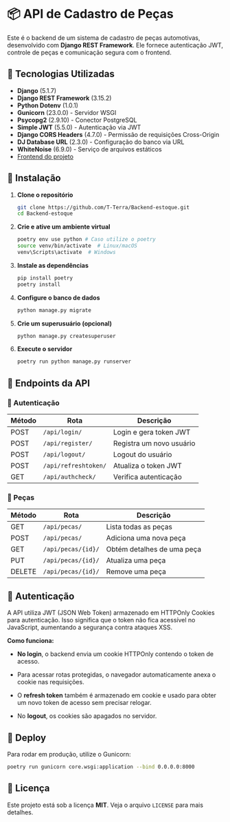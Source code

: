 # 📦 API de Cadastro de Peças

Este é o backend de um sistema de cadastro de peças automotivas, desenvolvido com **Django REST Framework**. Ele fornece autenticação JWT, controle de peças e comunicação segura com o frontend.

## 🚀 Tecnologias Utilizadas
- **Django** (5.1.7)
- **Django REST Framework** (3.15.2)
- **Python Dotenv** (1.0.1)
- **Gunicorn** (23.0.0) - Servidor WSGI
- **Psycopg2** (2.9.10) - Conector PostgreSQL
- **Simple JWT** (5.5.0) - Autenticação via JWT
- **Django CORS Headers** (4.7.0) - Permissão de requisições Cross-Origin
- **DJ Database URL** (2.3.0) - Configuração do banco via URL
- **WhiteNoise** (6.9.0) - Serviço de arquivos estáticos
- [Frontend do projeto](https://github.com/T-Terra/Frontend-estoque)

## 📌 Instalação

1. **Clone o repositório**
   ```sh
   git clone https://github.com/T-Terra/Backend-estoque.git
   cd Backend-estoque
   ```

2. **Crie e ative um ambiente virtual**
   ```sh
   poetry env use python # Caso utilize o poetry
   source venv/bin/activate  # Linux/macOS
   venv\Scripts\activate  # Windows
   ```

3. **Instale as dependências**
   ```sh
   pip install poetry
   poetry install
   ```

4. **Configure o banco de dados**
   ```sh
   python manage.py migrate
   ```

5. **Crie um superusuário (opcional)**
   ```sh
   python manage.py createsuperuser
   ```

6. **Execute o servidor**
   ```sh
   poetry run python manage.py runserver
   ```

## 🔗 Endpoints da API

### 📌 Autenticação
| Método | Rota                  | Descrição |
|---------|-----------------------|-------------|
| POST    | `/api/login/`         | Login e gera token JWT |
| POST    | `/api/register/`      | Registra um novo usuário |
| POST    | `/api/logout/`        | Logout do usuário |
| POST    | `/api/refreshtoken/`  | Atualiza o token JWT |
| GET     | `/api/authcheck/`     | Verifica autenticação |

### 📌 Peças
| Método | Rota             | Descrição |
|---------|----------------|-------------|
| GET     | `/api/pecas/`   | Lista todas as peças |
| POST    | `/api/pecas/`   | Adiciona uma nova peça |
| GET     | `/api/pecas/{id}/` | Obtém detalhes de uma peça |
| PUT     | `/api/pecas/{id}/` | Atualiza uma peça |
| DELETE  | `/api/pecas/{id}/` | Remove uma peça |

## 🔐 Autenticação
A API utiliza JWT (JSON Web Token) armazenado em HTTPOnly Cookies para autenticação. Isso significa que o token não fica acessível no JavaScript, aumentando a segurança contra ataques XSS.

**Como funciona:**

- **No login**, o backend envia um cookie HTTPOnly contendo o token de acesso.

- Para acessar rotas protegidas, o navegador automaticamente anexa o cookie nas requisições.

- O **refresh token** também é armazenado em cookie e usado para obter um novo token de acesso sem precisar relogar.

- No **logout**, os cookies são apagados no servidor.


## 🚀 Deploy
Para rodar em produção, utilize o Gunicorn:
```sh
poetry run gunicorn core.wsgi:application --bind 0.0.0.0:8000
```

## 📝 Licença
Este projeto está sob a licença **MIT**. Veja o arquivo `LICENSE` para mais detalhes.

